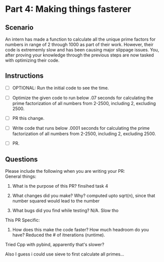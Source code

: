 # Part 4: Making things fasterer

## Scenario
An intern has made a function to calculate all the unique prime factors for numbers in range of 2 through 1000 as part of their work. However, their code is extrememly slow and has been causing major slippage issues. You, after proving your knowledge through the previous steps are now tasked with optimizing their code.

## Instructions
- [ ] OPTIONAL: Run the initial code to see the time.
- [ ] Optimize the given code to run below .07 seconds for calculating the prime factorization of all numbers from 2-2500, including 2, excluding 2500.
- [ ] PR this change. 
- [ ] Write code that runs below .0001 seconds for calculating the prime factorization of all numbers from 2-2500, including 2, excluding 2500.
- [ ] PR.


## Questions
Please include the following when you are writing your PR:   
General things:   
1. What is the purpose of this PR?
finsihed task 4

2. What changes did you make? Why?
computed upto sqrt(n), since that number squared would lead to the number

3. What bugs did you find while testing?
N/A. Slow tho

This PR Specific:
1. How does this make the code faster? How much headroom do you have?
Reduced the # of itnerations (runtime). 

Tried Cpp with pybind, apparently that's slower?

Also I guess i could use sieve to first calculate all primes...
